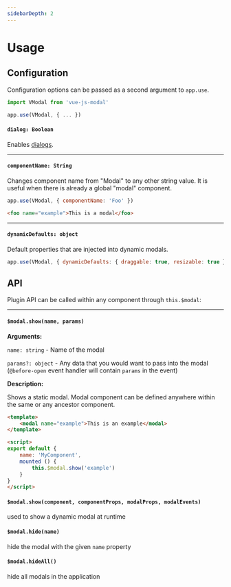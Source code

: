 ```yaml
---
sidebarDepth: 2
---
```


# Usage

## Configuration

Configuration options can be passed as a second argument to `app.use`. 

```js
import VModal from 'vue-js-modal'

app.use(VModal, { ... })
```

####  `dialog: Boolean` 

Enables [dialogs](Intro#dialogs).


---


#### `componentName: String`

Changes component name from "Modal" to any other string value. It is useful when there is already a global "modal" component.

```js
app.use(VModal, { componentName: 'Foo' })
```
```html
<foo name="example">This is a modal</foo>
```


---


#### `dynamicDefaults: object`

Default properties that are injected into dynamic modals. 

```js
app.use(VModal, { dynamicDefaults: { draggable: true, resizable: true } })
```

## API

Plugin API can be called within any component through `this.$modal`:


---


#### `$modal.show(name, params)`

**Arguments:**

`name: string` - Name of the modal

`params?: object` - Any data that you would want to pass into the modal (`@before-open` event handler will contain `params` in the event)

**Description:**

Shows a static modal. Modal component can be defined anywhere within the same or any ancestor component.

```html
<template>
    <modal name="example">This is an example</modal>
</template>

<script>
export default {
    name: 'MyComponent',
    mounted () {
        this.$modal.show('example')
    }
}
</script>
``` 

#### `$modal.show(component, componentProps, modalProps, modalEvents)`

used to show a dynamic modal at runtime

#### `$modal.hide(name)`

hide the modal with the given `name` property

#### `$modal.hideAll()`

hide all modals in the application
